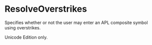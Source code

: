 # ResolveOverstrikes

Specifies whether or not the user may enter an APL composite symbol using overstrikes.

Unicode Edition only.
